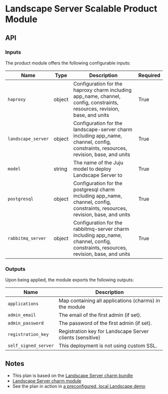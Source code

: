 # Landscape Server Scalable Product Module

## API

### Inputs

The product module offers the following configurable inputs:

| Name | Type | Description | Required |
| - | - | - | - |
| `haproxy` | object | Configuration for the haproxy charm including app_name, channel, config, constraints, resources, revision, base, and units | True |
| `landscape_server` | object | Configuration for the landscape-server charm including app_name, channel, config, constraints, resources, revision, base, and units | True |
| `model` | string | The name of the Juju model to deploy Landscape Server to | True |
| `postgresql` | object | Configuration for the postgresql charm including app_name, channel, config, constraints, resources, revision, base, and units | True |
| `rabbitmq_server` | object | Configuration for the rabbitmq-server charm including app_name, channel, config, constraints, resources, revision, base, and units | True |

### Outputs

Upon being applied, the module exports the following outputs:

| Name | Description |
| - | - |
| `applications` | Map containing all applications (charms) in the module |
| `admin_email` | The email of the first admin (if set). |
| `admin_password` | The password of the first admin (if set). |
| `registration_key` | Registration key for Landscape Server clients (sensitive) |
| `self_signed_server` | This deployment is not using custom SSL. |

## Notes

- This plan is based on the [Landscape Server charm bundle](https://github.com/canonical/landscape-charm/blob/main/bundle-examples/bundle.yaml)
- [Landscape Server charm module](https://github.com/canonical/landscape-charm/tree/main/terraform)
- See the plan in action in [a preconfigured, local Landscape demo](https://github.com/jansdhillon/landscape-demo)
